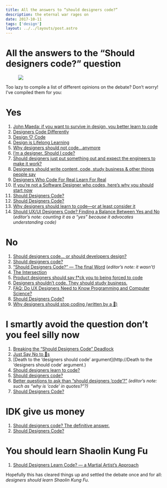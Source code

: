 ```yaml
---
title: All the answers to “should designers code?”
description: the eternal war rages on
date: 2017-10-11
tags: ['design']
layout: ../../layouts/post.astro
---
```


# All the answers to the “Should designers code?” question

<figure><img src="https://miro.medium.com/max/1400/1*dNJZuxSBt-ofAXgGJYtRRQ.png"></figure>

Too lazy to compile a list of different opinions on the debate? Don’t worry! I’ve compiled them for
you:

# Yes

1. [John Maeda: if you want to survive in design, you better learn to code](https://www.wired.com/2017/03/john-maeda-want-survive-design-better-learn-code/)
1. [Designers Code Differently](https://medium.com/learning-xcode-as-a-designer/designers-code-differently-e163a354d6cc)
1. [Design ♡ Code](https://blog.central.team/design-code-e18dfc061517)
1. [Design is Lifelong Learning](https://medium.com/@l_lysakowski/design-is-lifelong-learning-f0ba801059d6)
1. [Why designers should not code…anymore](https://medium.com/@sagishrieber/why-designers-should-not-code-anymore-5fc3f7d5510d-)
1. [I’m a designer. Should I code?](https://medium.com/coding-design/im-a-designer-should-i-code-4b8af9121b7f)
1. [Should designers just put something out and expect the engineers to make it work?](https://blog.prototypr.io/designers-should-just-crap-something-out-and-expect-the-engineers-to-make-it-work-68228a7353f9)
1. [Designers should write content, code, study business & other things people say](https://medium.com/seed-digital/designers-should-write-content-code-study-business-other-things-people-say-6cf34968bb5f)
1. [Designers Who Code For Real Learn For Real](https://uxdesign.cc/designers-who-code-for-real-learn-for-real-8c0efff7c474)
1. [If you’re not a Software Designer who codes, here’s why you should start now](https://uxdesign.cc/if-youre-not-a-software-designer-who-code-heres-why-you-should-start-now-e4a33af631b6)
1. [Should Designers Code?](https://blog.prototypr.io/should-designers-code-f3c5eea85841)
1. [Should Designers Code?](https://medium.com/@AzraelGroup/should-designers-code-66f710fa6c7b)
1. [Why designers should learn to code—or at least consider it](https://thenextweb.com/contributors/2017/09/23/designers-code-no-seriously-though/?ref=webdesignernews.com#.tnw_LiLiUpyR)
1. [Should UX/UI Designers Code? Finding a Balance Between Yes and No](https://spin.atomicobject.com/2017/09/26/should-ux-ui-designers-code/)
   (_editor’s note: counting it as a “yes” because it advocates understanding code)_

# No

1. [Should designers code… or should developers design?](https://medium.muz.li/should-designers-code-or-should-developers-design-23e480c6700a)
1. [Should designers code?](https://medium.com/@MrAlanCooper/should-designers-code-f7b745b8cd03)
1. [“Should Designers Code?” — The final Word](https://medium.com/@SethCoelen/should-designers-code-the-final-word-e7262031d3d6)
   (_editor’s note: it wasn’t)_
1. [The Intersection](https://medium.com/@buzzusborne/the-intersection-ba071f99d9d4)
1. [Product designers should say f\*ck you to being forced to code](https://medium.com/@realscottmcleod/product-designers-should-say-fuck-you-to-being-forced-to-code-575990a248d9)
1. [Designers shouldn’t code. They should study business.](https://medium.com/@joshuantaylor/designers-shouldn-t-code-they-should-study-business-dc3e7e203d39)
1. [FAQ: Do UX Designers Need to Know Programming and Computer Science?](https://uxplanet.org/faq-do-ux-designers-need-to-know-programming-and-computer-science-48b1f2bd62f6)
1. [Should Designers Code?](https://www.uxpin.com/studio/blog/should-designers-code/)
1. [Why designers should stop coding (written by a 🦄)](http://hackingui.com/design/why-designers-should-not-code/)

# I smartly avoid the question don’t you feel silly now

1. [Breaking the “Should Designers Code” Deadlock](https://medium.com/@movito/https-mobile-twitter-com-cennydd-status-636788432229003264-71b6c2d7166)
1. [Just Say No to ](https://medium.com/the-design-of-things/just-say-no-to-unicorns-e0af4a52fed8)[🦄](http://hackingui.com/design/why-designers-should-not-code/)[s](https://medium.com/the-design-of-things/just-say-no-to-unicorns-e0af4a52fed8)
1. [Death to the ‘designers should code’ argument](http://Death to the ‘designers should code’
   argument.)
1. [Should designers learn to code?](https://medium.com/@coderacademy/should-designers-learn-to-code-1553d23f6e00)
1. [Should designers code?](https://medium.com/@KayceeAcollins/should-designers-code-d9669bbc447c)
1. [Better questions to ask than “should designers ‘code’?”](https://medium.com/@ianbellomy/better-questions-to-ask-than-should-designers-code-7addb226ef8a)
   _(editor’s note: such as “why is ‘code’ in quotes?”?)_
1. [Should Designers Code?](https://www.thoughtworks.com/insights/blog/should-designers-code)

# IDK give us money

1. [Should designers code? The definitive answer.](https://uxplanet.org/should-designers-code-the-definitive-answer-7564b92a066)
1. [Should Designers Code?](https://blog.animaapp.com/should-designers-code-efbbe84378a6)

# You should learn Shaolin Kung Fu

1. [Should Designers Learn Code? — a Martial Artist’s Approach](https://medium.com/hackingui/should-designers-learn-code-a-martial-artist-s-approach-b15ae9f1a695)

Hopefully this has cleared things up and settled the debate once and for all: _designers should
learn Shaolin Kung Fu_.
